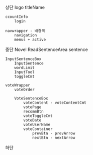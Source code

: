 상단 
    logo 
        titleName

    ccountInfo
        login

    navwrapper - 배경색
        navigation
        menus + active

중단 
    Novel ReadSentenceArea 
        sentence

    InputSentenceBox
        InputSentence
        wordLimit
        InputTool
        toggleCmt

    voteWrapper
        voteOrder

        VoteSentenceBox
            voteContent - voteContentCmt
            votePage
            recommBtn
            voteToggleCmt
            voteDate
            voteUserName
            voteContainer
                prevBtn - prevArrow
                nextBtn - nextArrow

하단
